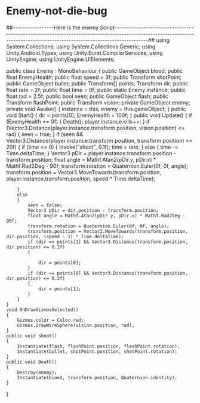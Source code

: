 # Enemy-not-die-bug
##-----------------Here is the enemy Script--------------------------------------------------------------------------------------------------------------------------------------------------------------------------##
using System.Collections;
using System.Collections.Generic;
using Unity.Android.Types;
using Unity.Burst.CompilerServices;
using UnityEngine;
using UnityEngine.UIElements;

public class Enemy : MonoBehaviour
{
    public GameObject blood;
    public float EnemyHealth;
    public float speed = 3f;
    public Transform shotPoint;
    public GameObject bullet;
    public Transform[] points;
    Transform dir;
    public float rate = 2f;
    public float time = 0f;
    public static Enemy instance;
    public float rad = 2.5f;
    public bool seen;
    public GameObject flash;
    public Transform flashPoint;
    public Transform vision;
    private GameObject enemy;
    private void Awake()
    {
        instance = this;
        enemy = this.gameObject;
    }
    public void Start()
    {
        dir = points[0];
        EnemyHealth = 100f;
    }
    public void Update()
    {
        if (EnemyHealth <= 0f)
        {
            Death();
            player.instance.kills++;
        }
        if (Vector3.Distance(player.instance.transform.position, vision.position) <= rad)
        {
            seen = true;
        }
        if (seen && Vector3.Distance(player.instance.transform.position, transform.position) <= 20f)
        {
            if (time <= 0)
            {
                Invoke("shoot", 0.1f);
                time = rate;
            }
            else
            {
                time -= Time.deltaTime;
            }
            Vector3 pDir = player.instance.transform.position - transform.position;
            float angle = Mathf.Atan2(pDir.y, pDir.x) * Mathf.Rad2Deg - 90f;
            transform.rotation = Quaternion.Euler(0f, 0f, angle);
            transform.position = Vector3.MoveTowards(transform.position, player.instance.transform.position, speed * Time.deltaTime);

        }
        else
        {
            seen = false;
            Vector3 pDir = dir.position - transform.position;
            float angle = Mathf.Atan2(pDir.y, pDir.x) * Mathf.Rad2Deg - 90f;
            transform.rotation = Quaternion.Euler(0f, 0f, angle);
            transform.position = Vector3.MoveTowards(transform.position, dir.position, (speed - 1) * Time.deltaTime);
            if (dir == points[1] && Vector3.Distance(transform.position, dir.position) <= 0.2f)
            {

                dir = points[0];
            }
            if (dir == points[0] && Vector3.Distance(transform.position, dir.position) <= 0.2f)
            {
                dir = points[1];
            }
        }
    }
    void OnDrawGizmosSelected()
    {
        Gizmos.color = Color.red;
        Gizmos.DrawWireSphere(vision.position, rad);
    }
    public void shoot()
    {
        Instantiate(flash, flashPoint.position, flashPoint.rotation);
        Instantiate(bullet, shotPoint.position, shotPoint.rotation);
    }
    public void Death()
    {
        Destroy(enemy);
        Instantiate(blood, transform.position, Quaternion.identity);
    }
}  

